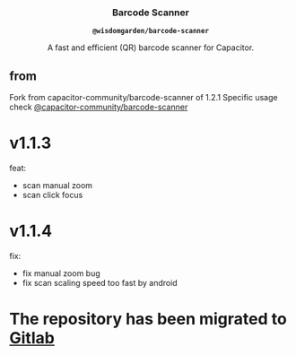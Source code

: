 <h3 align="center">Barcode Scanner</h3>
<p align="center"><strong><code>@wisdomgarden/barcode-scanner</code></strong></p>
<p align="center">
  A fast and efficient (QR) barcode scanner for Capacitor.
</p>

## from

Fork from capacitor-community/barcode-scanner of 1.2.1
Specific usage check [@capacitor-community/barcode-scanner](https://github.com/capacitor-community/barcode-scanner)

# v1.1.3

feat:

- scan manual zoom
- scan click focus

# v1.1.4

fix:

- fix manual zoom bug
- fix scan scaling speed too fast by android

# The repository has been migrated to [Gitlab](https://gitlab.tronclass.com.cn/lms/barcode-scanner)
